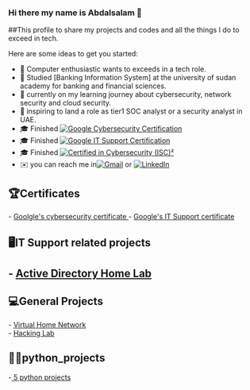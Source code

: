 ### Hi there my name is Abdalsalam 👋

##This profile to share my projects and codes and all the things I do to exceed in tech.

<!--
**Abdelslam1999/Abdelslam1999** is a ✨ _special_ ✨ repository because its `README.md` (this file) appears on your GitHub profile.-->

Here are some ideas to get you started:

- 🔭 Computer enthusiastic wants to exceeds in a tech role.<br>
- 🌱 Studied [Banking Information System] at the university of sudan academy for banking and financial sciences.<br>
- 🤔 currently on my learning journey about cybersecurity, network security and cloud security.
- 💼 inspiring to land a role as tier1 SOC analyst or a security analyst in UAE.
- 🎓 Finished [![Google Cybersecurity Certification](https://img.shields.io/badge/Google%20Cybersecurity%20Certification-4285F4?style=flat&logo=google&logoColor=white)](https://www.credly.com/badges/6107c4f5-edff-451b-96a5-cdfcbf7d6024/linked_in_profile)<br>
- 🎓 Finished [![Google IT Support Certification](https://img.shields.io/badge/Google%20IT_Support%20Certification-4285F4?style=flat&logo=google&logoColor=blue)](https://www.credly.com/badges/fd63a805-0e58-43f1-b8c8-c62a39a3a33c)<br>
- 🎓 Finished [![Certified in Cybersecurity (ISC)²](<https://img.shields.io/badge/Certified%20in%20Cybersecurity-(ISC)%C2%B2-000000?style=flat&logo=isc2&logoColor=white>)](your-certification-url)<br>
- ✉️ you can reach me in[![Gmail](https://img.shields.io/badge/Gmail-D14836?style=flat&logo=gmail&logoColor=white)](mailto:Abdelslammohamed1738@gmail.com)
  or [![LinkedIn](https://img.shields.io/badge/LinkedIn-0A66C2?style=plastic&logo=linkedin&logoColor=white)](https://www.linkedin.com/in/abdelslam-mohamed-094601241)

<h2>🏆Certificates</h2>
- <a href="https://github.com/Abdelslam1999/Google-s-cybersecurity-certificate">Goolgle's cybersecurity certificate </a>
- <a href="https://github.com/Abdelslam1999/Google-IT-Support-certificate?tab=readme-ov-file#5-diagram-overview-">Google's IT Support certificate</a>
<h2>🖥️IT Support related projects<h2>
- <a href="https://github.com/Abdelslam1999/Active-Directory">Active Directory Home Lab</a>
<h2>💻General Projects</h2>
- <a href="https://github.com/Abdelslam1999/Home_Network">Virtual Home Network</a><br>
- <a href="https://github.com/Abdelslam1999/Hacking-Lab-Offensive-and-Defensive-Security">Hacking Lab</a>
<h2>👨‍💻python_projects</h2>
-<a href="https://github.com/Abdelslam1999/python/tree/main"> 5 python projects</a>
